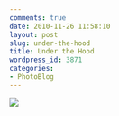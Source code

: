 ```yaml
---
comments: true
date: 2010-11-26 11:58:10
layout: post
slug: under-the-hood
title: Under the Hood
wordpress_id: 3871
categories:
- PhotoBlog
---
```


![](http://ryanfitzer.com/main/wp-content/uploads/2010/11/photo5-950x709.jpg)
